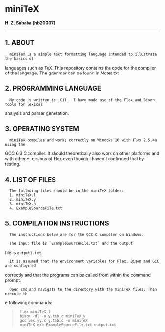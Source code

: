 # miniTeX

**H. Z. Sababa (hb20007)**                                  

***
								
## 1. ABOUT

      miniTeX is a simple text formatting language intended to illustrate the basics of
languages such as TeX. This repository contains the code for the compiler of the language.
The grammar can be found in Notes.txt


## 2. PROGRAMMING LANGUAGE

      My code is written in _C11_. I have made use of the Flex and Bison tools for lexical 
analysis and parser generation.


## 3. OPERATING SYSTEM

      miniTeX compiles and works correctly on Windows 10 with Flex 2.5.4a using the 
GCC 6.3 C compiler. It should theoretically also work on other platforms and with other v-
ersions of Flex even though I haven't confirmed that by testing.

## 4. LIST OF FILES

      The following files should be in the miniTeX folder:
      1. miniTeX.l
      2. miniTeX.y
      3. miniTeX.h
      4. ExampleSourceFile.txt


## 5. COMPILATION INSTRUCTIONS

      The instructions below are for the GCC C compiler on Windows.
	  
      The input file is `ExampleSourceFile.txt` and the output 
file is `output1.txt`.

      It is assumed that the environment variables for Flex, Bison and GCC are configured 
correctly and that the programs can be called from within the command prompt.

      Open cmd and navigate to the directory with the miniTeX files. Then execute th-
e following commands:

>      flex miniTeX.l
>      bison -dl -o y.tab.c miniTeX.y
>      gcc lex.yy.c y.tab.c -o miniTeX
>      miniTeX.exe ExampleSourceFile.txt output.txt